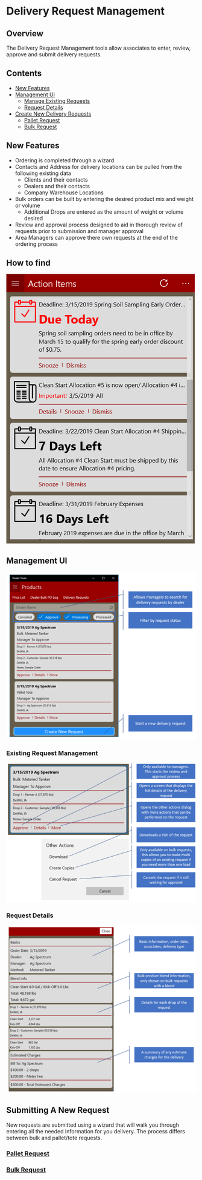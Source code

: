 # Delivery Request Management

## Overview

The Delivery Request Management tools allow associates to enter, review, approve and submit delivery requests.

## Contents

* [New Features](#New-Features)
* [Management UI](#Management-UI)
  * [Manage Existing Requests](#Existing-Request-Management)
  * [Request Details](#Request-Details)
* [Create New Delivery Requests](#Submitting-A-New-Request)
	* [Pallet Request](PalletRequest.md)
	* [Bulk Request](BulkRequest.md)

## New Features

* Ordering is completed through a wizard
* Contacts and Address for delivery locations can be pulled from the following existing data
  * Clients and their contacts
  * Dealers and their contacts
  * Company Warehouse Locations
* Bulk orders can be built by entering the desired product mix and weight or volume
  * Additional Drops are entered as the amount of weight or volume desired
* Review and approval process designed to aid in thorough review of requests prior to submission and manager approval
* Area Managers can approve there own requests at the end of the ordering process

## How to find

![HowToFind](HowToFind.gif)

## Management UI

![MangementUILayout](MangementUILayout.png)

### Existing Request Management

![Card Management](CardDetails.png)

### Request Details

![RequestDetails](RequestDetails.png)

## Submitting A New Request

New requests are submitted using a wizard that will walk you through entering all the needed information for you delivery.  The process differs between bulk and pallet/tote requests.

### [Pallet Request](PalletRequest.md)
### [Bulk Request](BulkRequest.md)